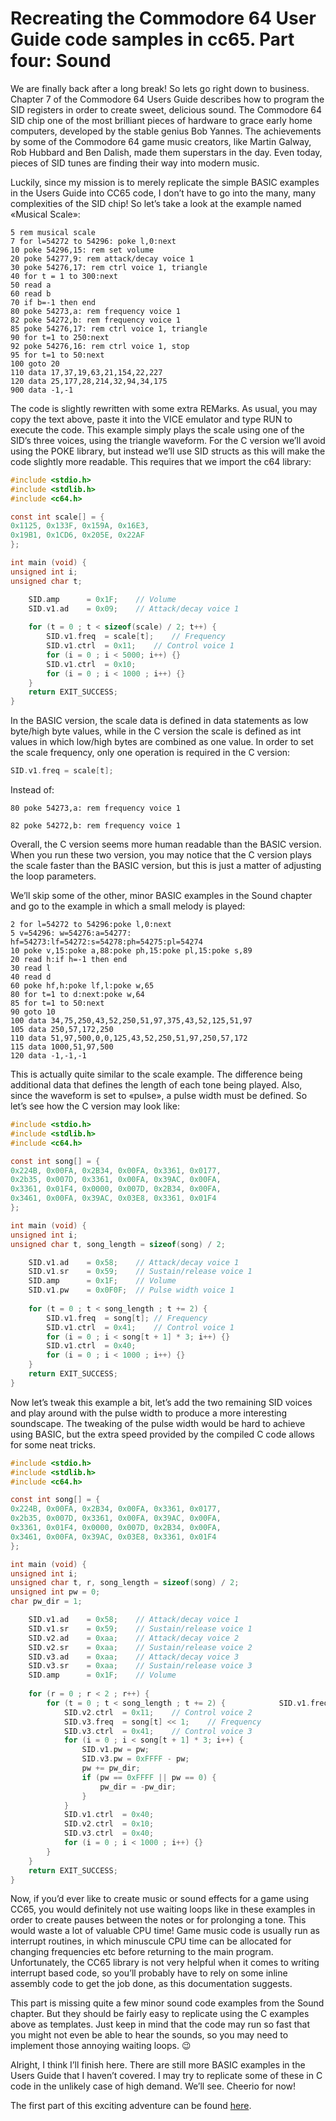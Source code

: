 Recreating the Commodore 64 User Guide code samples in cc65. Part four: Sound
===============================================================================

We are finally back after a long break! So lets go right down to business. Chapter 7 of the Commodore 64 Users Guide
describes how to program the SID registers in order to create sweet, delicious sound. The Commodore 64 SID chip one of
the most brilliant pieces of hardware to grace early home computers, developed by the stable genius Bob Yannes. The
achievements by some of the Commodore 64 game music creators, like Martin Galway, Rob Hubbard and Ben Dalish, made them
superstars in the day. Even today, pieces of SID tunes are finding their way into modern music.

Luckily, since my mission is to merely replicate the simple BASIC examples in the Users Guide into CC65 code, I don’t
have to go into the many, many complexities of the SID chip! So let’s take a look at the example named «Musical Scale»:

```basic
5 rem musical scale
7 for l=54272 to 54296: poke l,0:next
10 poke 54296,15: rem set volume
20 poke 54277,9: rem attack/decay voice 1
30 poke 54276,17: rem ctrl voice 1, triangle
40 for t = 1 to 300:next
50 read a
60 read b
70 if b=-1 then end
80 poke 54273,a: rem frequency voice 1
82 poke 54272,b: rem frequency voice 1
85 poke 54276,17: rem ctrl voice 1, triangle
90 for t=1 to 250:next
92 poke 54276,16: rem ctrl voice 1, stop
95 for t=1 to 50:next
100 goto 20
110 data 17,37,19,63,21,154,22,227
120 data 25,177,28,214,32,94,34,175
900 data -1,-1
```

The code is slightly rewritten with some extra REMarks. As usual, you may copy the text above, paste it into the VICE
emulator and type RUN to execute the code. This example simply plays the scale using one of the SID’s three voices,
using the triangle waveform. For the C version we’ll avoid using the POKE library, but instead we’ll use SID structs as
this will make the code slightly more readable. This requires that we import the c64 library:

```c
#include <stdio.h>
#include <stdlib.h>
#include <c64.h>

const int scale[] = {
0x1125,	0x133F,	0x159A,	0x16E3,
0x19B1, 0x1CD6,	0x205E,	0x22AF
};

int main (void) {
unsigned int i;
unsigned char t;

	SID.amp      = 0x1F; 	// Volume
	SID.v1.ad    = 0x09; 	// Attack/decay voice 1
	
	for (t = 0 ; t < sizeof(scale) / 2; t++) {
		SID.v1.freq  = scale[t];	// Frequency 
		SID.v1.ctrl  = 0x11;	// Control voice 1
		for (i = 0 ; i < 5000; i++) {}
		SID.v1.ctrl  = 0x10;
		for (i = 0 ; i < 1000 ; i++) {}
	}		
	return EXIT_SUCCESS;	
}
```

In the BASIC version, the scale data is defined in data statements as low byte/high byte values, while in the C version
the scale is defined as int values in which low/high bytes are combined as one value. In order to set the scale
frequency, only one operation is required in the C version:

```c
SID.v1.freq = scale[t];
```

Instead of:

```basic
80 poke 54273,a: rem frequency voice 1

82 poke 54272,b: rem frequency voice 1
```

Overall, the C version seems more human readable than the BASIC version. When you run these two version, you may notice
that the C version plays the scale faster than the BASIC version, but this is just a matter of adjusting the loop
parameters.

We’ll skip some of the other, minor BASIC examples in the Sound chapter and go to the example in which a small melody is
played:

```basic
2 for l=54272 to 54296:poke l,0:next
5 v=54296: w=54276:a=54277: hf=54273:lf=54272:s=54278:ph=54275:pl=54274
10 poke v,15:poke a,88:poke ph,15:poke pl,15:poke s,89
20 read h:if h=-1 then end
30 read l
40 read d
60 poke hf,h:poke lf,l:poke w,65
80 for t=1 to d:next:poke w,64
85 for t=1 to 50:next
90 goto 10
100 data 34,75,250,43,52,250,51,97,375,43,52,125,51,97
105 data 250,57,172,250
110 data 51,97,500,0,0,125,43,52,250,51,97,250,57,172
115 data 1000,51,97,500
120 data -1,-1,-1
```

This is actually quite similar to the scale example. The difference being additional data that defines the length of
each tone being played. Also, since the waveform is set to «pulse», a pulse width must be defined. So let’s see how the
C version may look like:

```c
#include <stdio.h>
#include <stdlib.h>
#include <c64.h>

const int song[] = {
0x224B, 0x00FA,	0x2B34, 0x00FA,	0x3361, 0x0177,
0x2b35, 0x007D,	0x3361, 0x00FA, 0x39AC, 0x00FA,
0x3361, 0x01F4,	0x0000, 0x007D,	0x2B34, 0x00FA,
0x3461, 0x00FA,	0x39AC, 0x03E8, 0x3361, 0x01F4
};

int main (void) {
unsigned int i;
unsigned char t, song_length = sizeof(song) / 2;

	SID.v1.ad    = 0x58; 	// Attack/decay voice 1
	SID.v1.sr    = 0x59; 	// Sustain/release voice 1
	SID.amp      = 0x1F; 	// Volume
	SID.v1.pw	 = 0x0F0F; 	// Pulse width voice 1
	
	for (t = 0 ; t < song_length ; t += 2) {
		SID.v1.freq  = song[t];	// Frequency 
		SID.v1.ctrl  = 0x41;	// Control voice 1
		for (i = 0 ; i < song[t + 1] * 3; i++) {}
		SID.v1.ctrl  = 0x40;
		for (i = 0 ; i < 1000 ; i++) {}
	}		
	return EXIT_SUCCESS;	
}
```

Now let’s tweak this example a bit, let’s add the two remaining SID voices and play around with the pulse width to
produce a more interesting soundscape. The tweaking of the pulse width would be hard to achieve using BASIC, but the
extra speed provided by the compiled C code allows for some neat tricks.

```c
#include <stdio.h>
#include <stdlib.h>
#include <c64.h>

const int song[] = {
0x224B, 0x00FA,	0x2B34, 0x00FA,	0x3361, 0x0177,
0x2b35, 0x007D,	0x3361, 0x00FA, 0x39AC, 0x00FA,
0x3361, 0x01F4,	0x0000, 0x007D,	0x2B34, 0x00FA,
0x3461, 0x00FA,	0x39AC, 0x03E8, 0x3361, 0x01F4
};

int main (void) {
unsigned int i;
unsigned char t, r, song_length = sizeof(song) / 2;
unsigned int pw = 0;
char pw_dir = 1;

	SID.v1.ad    = 0x58; 	// Attack/decay voice 1
	SID.v1.sr    = 0x59; 	// Sustain/release voice 1
	SID.v2.ad    = 0xaa; 	// Attack/decay voice 2
	SID.v2.sr    = 0xaa; 	// Sustain/release voice 2
	SID.v3.ad    = 0xaa; 	// Attack/decay voice 3
	SID.v3.sr    = 0xaa; 	// Sustain/release voice 3
	SID.amp      = 0x1F; 	// Volume
	
	for (r = 0 ; r < 2 ; r++) {
		for (t = 0 ; t < song_length ; t += 2) { 			SID.v1.freq  = song[t];	// Frequency  			SID.v1.ctrl  = 0x41;	// Control voice 1 			SID.v2.freq  = song[t] >> 1;	// Frequency 
			SID.v2.ctrl  = 0x11;	// Control voice 2
			SID.v3.freq  = song[t] << 1;	// Frequency 
			SID.v3.ctrl  = 0x41;	// Control voice 3
			for (i = 0 ; i < song[t + 1] * 3; i++) {
				SID.v1.pw = pw;
				SID.v3.pw = 0xFFFF - pw;
				pw += pw_dir;
				if (pw == 0xFFFF || pw == 0) {
					pw_dir = -pw_dir;
				}
			}
			SID.v1.ctrl  = 0x40;
			SID.v2.ctrl  = 0x10;
			SID.v3.ctrl  = 0x40;
			for (i = 0 ; i < 1000 ; i++) {}
		}				
	}
	return EXIT_SUCCESS;	
}
```

Now, if you’d ever like to create music or sound effects for a game using CC65, you would definitely not use waiting
loops like in these examples in order to create pauses between the notes or for prolonging a tone. This would waste a
lot of valuable CPU time! Game music code is usually run as interrupt routines, in which minuscule CPU time can be
allocated for changing frequencies etc before returning to the main program. Unfortunately, the CC65 library is not very
helpful when it comes to writing interrupt based code, so you’ll probably have to rely on some inline assembly code to
get the job done, as this documentation suggests.

This part is missing quite a few minor sound code examples from the Sound chapter. But they should be fairly easy to
replicate using the C examples above as templates. Just keep in mind that the code may run so fast that you might not
even be able to hear the sounds, so you may need to implement those annoying waiting loops. 😉

Alright, I think I’ll finish here. There are still more BASIC examples in the Users Guide that I haven’t covered. I may
try to replicate some of these in C code in the unlikely case of high demand. We’ll see. Cheerio for now!

The first part of this exciting adventure can be found [here](colorbars.md).

